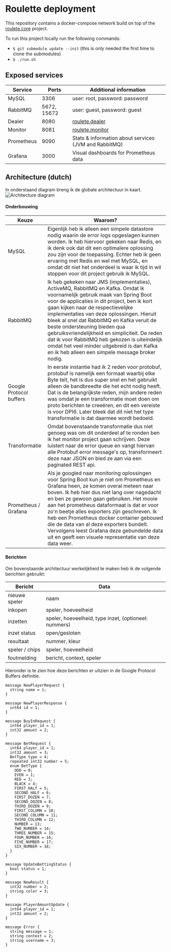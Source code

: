 # Roulette deployment

This repository contains a docker-compose network build on top of the [roulete.core](https://github.com/GoosvandenBekerom/roulette.core) project.

To run this project locally run the following commands:
- `$ git submodule update --init` (this is only needed the first time to clone the submodules)
- `$ ./run.sh`

## Exposed services
| Service           | Ports        | Additional information
| --------          | --------     | -------
| MySQL             | 3306         | user: root, password: password
| RabbitMQ          | 5672, 15672  | user: guest, password: guest
| Dealer            | 8080         | [roulete.dealer](https://github.com/GoosvandenBekerom/roulette.dealer)
| Monitor           | 8081         | [roulete.monitor](https://github.com/GoosvandenBekerom/roulette.monitor)
| Prometheus        | 9090         | Stats & information about services (JVM and RabbitMQ)
| Grafana           | 3000         | Visual dashboards for Prometheus data

## Architecture (dutch)
In onderstaand diagram breng ik de globale architectuur in kaart.
![Architecture diagram](https://cdn.discordapp.com/attachments/380439326950948874/451380237889044480/Roulette-Architecture.png)

#### Onderbouwing
| Keuze    | Waarom?
| -------- | --------     
| MySQL | Eigenlijk heb ik alleen een simpele datastore nodig waarin de error logs opgeslagen kunnen worden. Ik heb hiervoor gekeken naar Redis, en ik denk ook dat dit een optimalere oplossing zou zijn voor de toepassing. Echter heb ik geen ervaring met Redis en wel met MySQL, en omdat dit niet het onderdeel is waar ik tijd in wil stoppen voor dit project gebruik ik MySQL.
| RabbitMQ | Ik heb gekeken naar JMS (implementaties), ActiveMQ, RabbitMQ en Kafka. Omdat ik voornamelijk gebruik maak van Spring Boot voor de applicaties in dit project, ben ik kort gaan kijken naar de respectievelijke implementaties van deze oplossingen. Hieruit bleek al snel dat RabbitMQ en Kafka veruit de beste ondersteuning bieden qua gebruiksvriendelijkheid en simpliciteit. De reden dat ik voor RabbitMQ heb gekozen is uiteindelijk omdat het veel minder uitgebreid is dan Kafka en ik heb alleen een simpele message broker nodig.
| Google Protocol buffers | In eerste instantie had ik 2 reden voor protobuf, protobuf is namelijk een formaat waarbij elke Byte telt, het is dus super snel en het gebruikt alleen de bandbreedte die het echt nodig heeft. Dat is de belangrijkste reden, mijn andere reden was omdat je een transformatie moet doen om proto berichten te creeëren, en dit een vereiste is voor DPI6. Later bleek dat dit niet het type transformatie is dat daarmee wordt bedoeld.
| Transformatie | Omdat bovenstaande transformatie dus niet genoeg was om dit onderdeel af te ronden ben ik het monitor project gaan schrijven. Deze luistert naar de error queue en vangt hiervan alle Protobuf error message's op, transformeert deze naar JSON en bied ze aan via een paginated REST api.
| Prometheus / Grafana | Als je googled naar monitoring oplossingen voor Spring Boot kun je niet om Prometheus en Grafana heen, ze komen overal meteen naar boven. Ik heb hier dus niet lang over nagedacht en ben ze gewoon gaan gebruiken. Het mooie aan het prometheus dataformaat is dat er voor zo'n beetje alles exporters zijn geschreven. Ik heb een Prometheus docker container gebouwd die de data van al deze exporters bundelt. Vervolgens leest Grafana deze gebundelde data uit en geeft een visuele representatie van deze data weer.

#### Berichten
Om bovenstaande architectuur werkelijkheid te maken heb ik de volgende berichten gebruikt:

| Bericht | Data 
| ------- | ------ 
| nieuwe speler  | naam 
| inkopen        | speler, hoeveelheid 
| inzetten       | speler, hoeveelheid, type inzet, (optioneel: nummers) 
| inzet status   | open/gesloten 
| resultaat      | nummer, kleur 
| speler / chips | speler, hoeveelheid 
| foutmelding    | bericht, context, speler 

Hieronder is te zien hoe deze berichten er uitzien in de Google Protocol Buffers definitie.

```
message NewPlayerRequest {
  string name = 1;
}

message NewPlayerResponse {
  int64 id = 1;
}

message BuyInRequest {
  int64 player_id = 1;
  int32 amount = 2;
}

message BetRequest {
  int64 player_id = 1;
  int32 amount = 3;
  BetType type = 4;
  repeated int32 number = 5;
  enum BetType {
    ODD = 0;
    EVEN = 1;
    RED = 3;
    BLACK = 4;
    FIRST_HALf = 5;
    SECOND_HALF = 6;
    FIRST_DOZEN = 7;
    SECOND_DOZEN = 8;
    THIRD_DOZEN = 9;
    FIRST_COLUMN = 10;
    SECOND_COLUMN = 11;
    THIRD_COLUMN = 12;
    NUMBER = 13;
    TWO_NUMBER = 14;
    THREE_NUMBER = 15;
    FOUR_NUMBER = 16;
    FIVE_NUMBER = 17;
    SIX_NUMBER = 18;
  }
}

message UpdateBettingStatus {
  bool status = 1;
}

message NewResult {
  int32 number = 2;
  string color = 3;
}

message PlayerAmountUpdate {
  int64 player_id = 1;
  int32 amount = 2;
}

message Error {
  string message = 1;
  string context = 2;
  string username = 3;
}
```